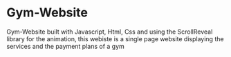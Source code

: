 # Gym-Website
Gym-Website built with Javascript, Html, Css and using the ScrollReveal library for the animation, this webiste is a single page website displaying the services and the payment plans of a gym 
